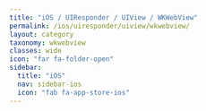 ```yaml
---
title: "iOS / UIResponder / UIView / WKWebView"
permalink: /ios/uiresponder/uiview/wkwebview/
layout: category
taxonomy: wkwebview
classes: wide
icon: "far fa-folder-open"
sidebar:
  title: "iOS"
  nav: sidebar-ios
  icon: "fab fa-app-store-ios"
---
```


